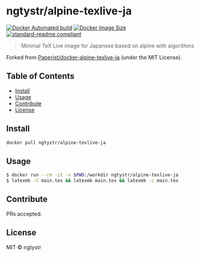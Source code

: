 # ngtystr/alpine-texlive-ja

[![Docker Automated build](https://img.shields.io/docker/automated/ngtystr/alpine-texlive-ja.svg)](https://hub.docker.com/r/ngtystr/alpine-texlive-ja/)
[![Docker Image Size](https://images.microbadger.com/badges/image/ngtystr/alpine-texlive-ja.svg)](https://microbadger.com/images/ngtystr/alpine-texlive-ja "Get your own image badge on microbadger.com")
[![standard-readme compliant](https://img.shields.io/badge/standard--readme-OK-green.svg)](https://github.com/RichardLitt/standard-readme)

> Minimal TeX Live image for Japanese based on alpine with algorithms

Forked from [Paperist/docker-alpine-texlive-ja](https://github.com/paperist/docker-alpine-texlive-ja) \(under the MIT License\).

[umireon/docker-texci]: https://github.com/umireon/docker-texci

## Table of Contents

- [Install](#install)
- [Usage](#usage)
- [Contribute](#contribute)
- [License](#license)

## Install

```bash
docker pull ngtystr/alpine-texlive-ja
```

## Usage

```bash
$ docker run --rm -it -v $PWD:/workdir ngtystr/alpine-texlive-ja
$ latexmk -C main.tex && latexmk main.tex && latexmk -c main.tex
```

## Contribute

PRs accepted.

## License

MIT © ngtystr



